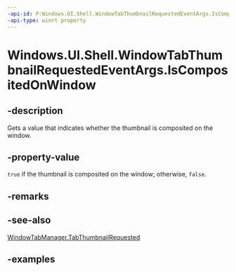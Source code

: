 ```yaml
---
-api-id: P:Windows.UI.Shell.WindowTabThumbnailRequestedEventArgs.IsCompositedOnWindow
-api-type: winrt property
---
```


# Windows.UI.Shell.WindowTabThumbnailRequestedEventArgs.IsCompositedOnWindow

<!--
public bool IsCompositedOnWindow { get; }
-->

## -description

Gets a value that indicates whether the thumbnail is composited on the window.

## -property-value

`true` if the thumbnail is composited on the window; otherwise, `false`.

## -remarks

## -see-also

[WindowTabManager.TabThumbnailRequested](windowtabmanager_tabthumbnailrequested.md)

## -examples
